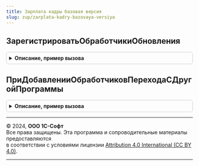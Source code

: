 ```yaml
---
title: Зарплата кадры базовая версия
slug: zup/zarplata-kadry-bazovaya-versiya
---
```



## ЗарегистрироватьОбработчикиОбновления
<details style="margin: 1em 0; padding: 0.5em; border: 1px solid #ccc; border-radius: 6px;">

<summary style="font-weight: bold; cursor: pointer;">Описание, пример вызова</summary>

```bsl

// Добавляет в список процедуры-обработчики обновления данных ИБ
// для всех поддерживаемых версий библиотеки или конфигурации.
// Вызывается перед началом обновления данных ИБ для построения плана обновления.
//
//
// Параметры:
//  Обработчики - это таблица значений, возвращаемая функцией
//                НоваяТаблицаОбработчиковОбновления модуля ОбновлениеИнформационнойБазы.
//
// Пример добавления процедуры-обработчика в список:
//  Обработчик = Обработчики.Добавить();
//  Обработчик.Версия    = "1.0.0.0";
//  Обработчик.Процедура = "ОбновлениеИБ.ПерейтиНаВерсию_1_0_0_0";
//
//  Все свойства обработчика см. в комментарии к функции
//  НоваяТаблицаОбработчиковОбновления в модуле ОбновлениеИнформационнойБазы.
//
Процедура ЗарегистрироватьОбработчикиОбновления(Обработчики) Экспорт
```

Пример вызова
```bsl
ЗарплатаКадрыБазоваяВерсия.ЗарегистрироватьОбработчикиОбновления(Обработчики) 
```
</details>

## ПриДобавленииОбработчиковПереходаСДругойПрограммы
<details style="margin: 1em 0; padding: 0.5em; border: 1px solid #ccc; border-radius: 6px;">

<summary style="font-weight: bold; cursor: pointer;">Описание, пример вызова</summary>

```bsl

// См. ОбновлениеИнформационнойБазыБСП.ПриДобавленииОбработчиковПереходаСДругойПрограммы.
Процедура ПриДобавленииОбработчиковПереходаСДругойПрограммы(Обработчики) Экспорт
```

Пример вызова
```bsl
ЗарплатаКадрыБазоваяВерсия.ПриДобавленииОбработчиковПереходаСДругойПрограммы(Обработчики) 
```
</details>

---

© 2024, **ООО 1С-Софт**  
Все права защищены. Эта программа и сопроводительные материалы предоставляются  
в соответствии с условиями лицензии [Attribution 4.0 International (CC BY 4.0)](https://creativecommons.org/licenses/by/4.0/legalcode).

---
